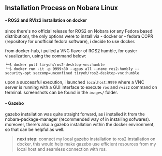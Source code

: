
## Installation Process on Nobara Linux

#### - ROS2 and RViz2 installation on docker
since there's no official release for ROS2 on Nobara (or any Fedora based distribution), the only options were to install via - docker or - fedora COPR (repository for unofficial fedora software), i decide to use docker.

from docker-hub, i pulled a VNC flavor of ROS2 humble, for easier visualization, using the command below:
```
└─$ docker pull tiryoh/ros2-desktop-vnc:humble
└─$ docker run -it -p 9999:80 --gpus all --name ros2-humbly --security-opt seccomp=unconfined tiryoh/ros2-desktop-vnc:humble 
```

upon a successful execution, i launched `localhost:9999` where a VNC server is running with a GUI interface to execute `ros` and `rviz2` command on terminal. screenshots can be found in the `images/` folder.

#### - Gazebo
gazebo installation was quite straight forward, as i installed it from the nobara-package-manager (recommended way of in installing sofwares). moreover, there's also a gazebo installation within the docker environment, so that can be helpful as well.

> **next step**: connect my local gazebo installation to ros2 installation on docker, this would help make gazebo use efficient resources from my local host and seamless connection with ros.
